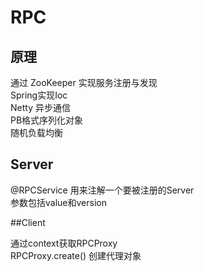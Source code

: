 # RPC

## 原理

通过 ZooKeeper 实现服务注册与发现<br>
Spring实现Ioc <br>
Netty 异步通信<br>
PB格式序列化对象<br>
随机负载均衡

## Server

@RPCService 用来注解一个要被注册的Server<br>
参数包括value和version

##Client

通过context获取RPCProxy <br>
RPCProxy.create() 创建代理对象
